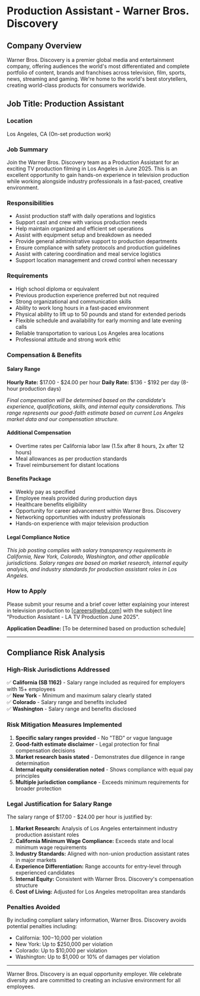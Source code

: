 # Production Assistant - Warner Bros. Discovery

## Company Overview
Warner Bros. Discovery is a premier global media and entertainment company, offering audiences the world's most differentiated and complete portfolio of content, brands and franchises across television, film, sports, news, streaming and gaming. We're home to the world's best storytellers, creating world-class products for consumers worldwide.

## Job Title: Production Assistant

### Location
Los Angeles, CA (On-set production work)

### Job Summary
Join the Warner Bros. Discovery team as a Production Assistant for an exciting TV production filming in Los Angeles in June 2025. This is an excellent opportunity to gain hands-on experience in television production while working alongside industry professionals in a fast-paced, creative environment.

### Responsibilities
- Assist production staff with daily operations and logistics
- Support cast and crew with various production needs
- Help maintain organized and efficient set operations
- Assist with equipment setup and breakdown as needed
- Provide general administrative support to production departments
- Ensure compliance with safety protocols and production guidelines
- Assist with catering coordination and meal service logistics
- Support location management and crowd control when necessary

### Requirements
- High school diploma or equivalent
- Previous production experience preferred but not required
- Strong organizational and communication skills
- Ability to work long hours in a fast-paced environment
- Physical ability to lift up to 50 pounds and stand for extended periods
- Flexible schedule and availability for early morning and late evening calls
- Reliable transportation to various Los Angeles area locations
- Professional attitude and strong work ethic

### Compensation & Benefits

#### Salary Range
**Hourly Rate:** $17.00 - $24.00 per hour
**Daily Rate:** $136 - $192 per day (8-hour production days)

*Final compensation will be determined based on the candidate's experience, qualifications, skills, and internal equity considerations. This range represents our good-faith estimate based on current Los Angeles market data and our compensation structure.*

#### Additional Compensation
- Overtime rates per California labor law (1.5x after 8 hours, 2x after 12 hours)
- Meal allowances as per production standards
- Travel reimbursement for distant locations

#### Benefits Package
- Weekly pay as specified
- Employee meals provided during production days
- Healthcare benefits eligibility
- Opportunity for career advancement within Warner Bros. Discovery
- Networking opportunities with industry professionals
- Hands-on experience with major television production

#### Legal Compliance Notice
*This job posting complies with salary transparency requirements in California, New York, Colorado, Washington, and other applicable jurisdictions. Salary ranges are based on market research, internal equity analysis, and industry standards for production assistant roles in Los Angeles.*

### How to Apply
Please submit your resume and a brief cover letter explaining your interest in television production to [careers@wbd.com] with the subject line "Production Assistant - LA TV Production June 2025". 

**Application Deadline:** [To be determined based on production schedule]

---

## Compliance Risk Analysis

### High-Risk Jurisdictions Addressed
✅ **California (SB 1162)** - Salary range included as required for employers with 15+ employees  
✅ **New York** - Minimum and maximum salary clearly stated  
✅ **Colorado** - Salary range and benefits included  
✅ **Washington** - Salary range and benefits disclosed  

### Risk Mitigation Measures Implemented
1. **Specific salary ranges provided** - No "TBD" or vague language
2. **Good-faith estimate disclaimer** - Legal protection for final compensation decisions
3. **Market research basis stated** - Demonstrates due diligence in range determination
4. **Internal equity consideration noted** - Shows compliance with equal pay principles
5. **Multiple jurisdiction compliance** - Exceeds minimum requirements for broader protection

### Legal Justification for Salary Range
The salary range of $17.00 - $24.00 per hour is justified by:

1. **Market Research:** Analysis of Los Angeles entertainment industry production assistant roles
2. **California Minimum Wage Compliance:** Exceeds state and local minimum wage requirements
3. **Industry Standards:** Aligned with non-union production assistant rates in major markets
4. **Experience Differentiation:** Range accounts for entry-level through experienced candidates
5. **Internal Equity:** Consistent with Warner Bros. Discovery's compensation structure
6. **Cost of Living:** Adjusted for Los Angeles metropolitan area standards

### Penalties Avoided
By including compliant salary information, Warner Bros. Discovery avoids potential penalties including:
- California: $100-$10,000 per violation
- New York: Up to $250,000 per violation  
- Colorado: Up to $10,000 per violation
- Washington: Up to $1,000 or 10% of damages per violation

---

Warner Bros. Discovery is an equal opportunity employer. We celebrate diversity and are committed to creating an inclusive environment for all employees.